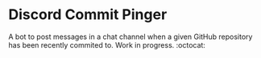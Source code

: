 # Discord Commit Pinger

A bot to post messages in a chat channel when a given GitHub repository has been recently commited to. Work in progress. :octocat: